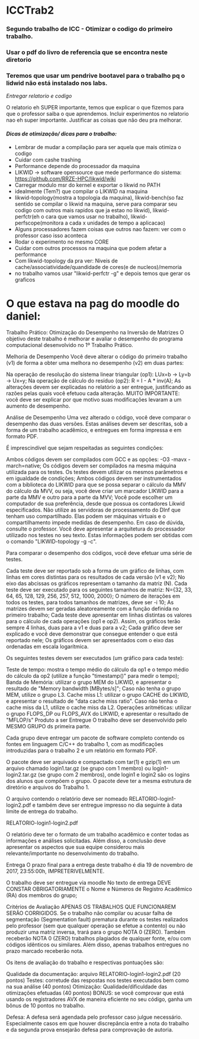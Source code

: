 # ICCTrab2
### Segundo trabalho de ICC - Otimizar o codigo do primeiro trabalho.
### Usar o pdf do livro de referencia que se encontra neste diretorio
### Teremos que usar um pendrive bootavel para o trabalho pq o lidwid não está instalado nos labs.

*Entregar relatorio e codigo*

O relatorio eh SUPER importante, temos que explicar o que fizemos para que o professor saiba o que aprendemos. Incluir experimentos no relatorio nao eh super importante. Justificar as coisas que não deu pra melhorar. 

#### *Dicas de otimização/ dicas para o trabalho:*

- Lembrar de mudar a compilação para ser aquela que mais otimiza o codigo
- Cuidar com cashe trashing
- Performance depende do processador da maquina
- LIKWID -> software opensource que mede performance do sistema: https://github.com/RRZE-HPC/likwid/wiki
- Carregar modulo msr do kernel e exportar o likwid no PATH
- idealmente (Tem?) que compilar o LIKWID na maquina
- likwid-topology(mostra a topologia da maquina), likwid-bench(so faz sentido se compilar o likwid na maquina, serve para comparar seu codigo com outros mais rapidos que ja estao no likwid), likwid-perfctr(eh o cara que vamos usar no trabalho), likwid-perfscope(monitora a cada x unidades de tempo a aplicacao)
- Alguns processadores fazem coisas que outros nao fazem: ver com o professor caso isso aconteca
- Rodar o experimento no mesmo CORE
- Cuidar com outros processos na maquina que podem afetar a performance
- Com likwid-topology da pra ver: Niveis de cache/associatividade/quandidade de cores(e de nucleos)/memoria
- no trabalho vamos usar "likwid-perfctr -g" e depois temos que gerar os graficos

# O que estava na pag do moodle do daniel:

Trabalho Prático: Otimização do Desempenho na Inversão de Matrizes
O objetivo deste trabalho é melhorar e avaliar o desempenho do programa computacional desenvolvido no 1º Trabalho Prático.


Melhoria de Desempenho
Você deve alterar o código do primeiro trabalho (v1) de forma a obter uma melhora no desempenho (v2) em duas partes:

Na operação de resolução do sistema linear triangular (op1): LUx=b -> Ly=b -> Ux=y;
Na operação de cálculo do resíduo (op2): R = I - A * inv(A);
As alterações devem ser explicadas no relatório a ser entregue, justificando as razões pelas quais você efetuou cada alteração. MUITO IMPORTANTE: você deve ser explicar por que motivo suas modificações levaram a um aumento de desempenho.


Análise de Desempenho
Uma vez alterado o código, você deve comparar o desempenho das duas versões. Estas análises devem ser descritas, sob a forma de um trabalho acadêmico, e entregues em forma impressa e em formato PDF.

É imprescindível que sejam respeitadas as seguintes condições:

Ambos códigos devem ser compilados com GCC e as opções: -O3 -mavx -march=native;
Os códigos devem ser compilados na mesma máquina utilizada para os testes.
Os testes devem utilizar os mesmos parâmetros e em igualdade de condições;
Ambos códigos devem ser instrumentados com a biblioteca do LIKWID para que se possa separar o cálculo da MMV do cálculo da MVV, ou seja, você deve criar um marcador LIKWID para a parte da MMV e outro para a parte da MVV;
Você pode escolher um computador de sua preferência, desde que possua os contadores Likwid especificados. Não utilize as servidoras de processamento do DInf que tenham uso compartilhado. Elas podem ser máquinas virtuais e o compartilhamento impede medidas de desempenho. Em caso de dúvida, consulte o professor.
Você deve apresentar a arquitetura do processador utilizado nos testes no seu texto. Estas informações podem ser obtidas com o comando "LIKWID-topology -g -c".
 

Para comparar o desempenho dos códigos, você deve efetuar uma série de testes.

Cada teste deve ser reportado sob a forma de um gráfico de linhas, com linhas em cores distintas para os resultados de cada versão (v1 e v2);
No eixo das abcissas os gráficos representam o tamanho da matriz (N). Cada teste deve ser executado para os seguintes tamanhos de matriz:  N={32, 33, 64, 65, 128, 129, 256, 257, 512, 1000, 2000};
O número de iterações em todos os testes, para todos tamanhos de matrizes, deve ser -i 10;
As matrizes devem ser geradas aleatoreamente com a função definida no primeiro trabalho;
Cada teste deve apresentar em linhas distintas os valores para o cálculo de cada operações (op1 e op2). Assim, os gráficos terão sempre 4 linhas, duas para a v1 e duas para a v2;
Cada gráfico deve ser explicado e você deve demonstrar que consegue entender o que está reportado nele;
Os gráficos devem ser apresentados com o eixo das ordenadas em escala logarítmica.
 

Os seguintes testes devem ser executados (um gráfico para cada teste):

Teste de tempo: mostra o tempo médio do cálculo da op1 e o tempo médio do cálculo da op2 (utilize a função "timestamp()" para medir o tempo);
Banda de Memória: utilizar o grupo MEM do LIKWID, e apresentar o resultado de "Memory bandwidth [MBytes/s]"; Caso não tenha o grupo MEM, utilize o grupo L3.
Cache miss L1: utilizar o grupo CACHE do LIKWID, e apresentar o resultado de "data cache miss ratio". Caso não tenha o cache miss da L1, utilize o cache miss da L2.
Operações aritméticas: utilizar o grupo FLOPS_DP ou FLOPS_AVX do LIKWID, e apresentar o resultado de "MFLOP/s"
Produto a ser Entregue
O trabalho deve ser desenvolvido pelo MESMO GRUPO ds primeira parte.

Cada grupo deve entregar um pacote de software completo contendo os fontes em linguagem C/C++ do trabalho 1, com as modificações introduzidas para o trabalho 2 e um relatório em formato PDF.

O pacote deve ser arquivado e compactado com tar(1) e gzip(1) em um arquivo chamado login1.tar.gz (se grupo com 1 membro) ou login1-login2.tar.gz (se grupo com 2 membros), onde login1 e login2 são os logins dos alunos que compõem o grupo. O pacote deve ter a mesma estrutura de diretório e arquivos do Trabalho 1.

O arquivo contendo o relatório deve ser nomeado RELATORIO-login1-login2.pdf e também deve ser entregue impresso no dia seguinte à data limite de entrega do trabalho.

RELATORIO-login1-login2.pdf

O relatório deve ter o formato de um trabalho acadêmico e conter todas as informações e análises solicitadas. Além disso, a conclusão deve apresentar os aspectos que sua equipe considerou mais relevante/importante no desenvolvimento do trabalho.

Entrega
O prazo final para a entrega deste trabalho é dia  19 de novembro de 2017, 23:55:00h, IMPRETERIVELMENTE.

O trabalho deve ser entregue via moodle
No texto de entrega DEVE CONSTAR OBRIGATORIAMENTE o Nome e Números de Registro Acadêmico (RA) dos membros do grupo;
 
Critérios de Avaliação
APENAS OS TRABALHOS QUE FUNCIONAREM SERÃO CORRIGIDOS. Se o trabalho não compilar ou acusar falha de segmentação (Segmentation fault) prematura durante os testes realizados pelo professor (sem que qualquer operação se efetue a contento) ou não produzir uma matriz inversa, trará para o grupo NOTA 0 (ZERO). Também receberão NOTA 0 (ZERO) trabalhos plagiados de qualquer fonte, e/ou com códigos idênticos ou similares. Além disso, apenas trabalhos entregues no prazo marcado receberão nota.

Os itens de avaliação do trabalho e respectivas pontuações são:

Qualidade da documentação: arquivo RELATORIO-login1-login2.pdf (20 pontos)
Testes: corretude das respostas nos testes executados bem como na sua análise (40 pontos)
Otimização: Qualidade/dificuldade das otimizações efetuadas (40 pontos)
BONUS: se você comprovar que está usando os registradores AVX de maneira eficiente no seu código, ganha um bônus de 10 pontos no trabalho.
 

Defesa: A defesa será agendada pelo professor caso julgue necessário. Especialmente casos em que houver discrepância entre a nota do trabalho e da segunda prova ensejarão defesa para comprovação de autoria.

